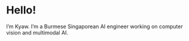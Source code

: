 # Hello!
I’m Kyaw. I’m a Burmese Singaporean AI engineer working on computer vision and multimodal AI.

